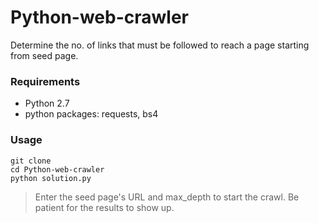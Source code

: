 # Python-web-crawler
Determine the no. of links that must be followed to reach a page starting from seed  page.

### Requirements
* Python 2.7
* python packages: requests, bs4

### Usage
```
git clone
cd Python-web-crawler
python solution.py
```
> Enter the seed page's URL and max_depth to start the crawl. Be patient for the results to show up.
